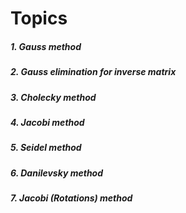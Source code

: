 # Topics
##### 1. Gauss method 
##### 2. Gauss elimination for inverse matrix
##### 3. Cholecky method
##### 4. Jacobi method
##### 5. Seidel method
##### 6. Danilevsky method
##### 7. Jacobi (Rotations) method
